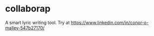 # collaborap
A smart lyric writing tool.
Try at https://www.linkedin.com/in/conor-o-malley-547b27170/
